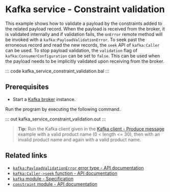 # Kafka service - Constraint validation

This example shows how to validate a payload by the constraints added to the related payload record. When the payload is received from the broker, it is validated internally and if validation fails, the `onError` remote method will be invoked with a `kafka:PayloadValidationError`. To seek past the erroneous record and read the new records, the `seek` API of `kafka:Caller` can be used. To stop payload validation, the `validation` flag of `kafka:ConsumerConfiguration` can be set to `false`. This can be used when the payload needs to be implicitly validated upon receiving from the broker.

::: code kafka_service_constraint_validation.bal :::

## Prerequisites
- Start a [Kafka broker](https://kafka.apache.org/quickstart) instance.

Run the program by executing the following command.

::: out kafka_service_constraint_validation.out :::

>**Tip:** Run the Kafka client given in the [Kafka client - Produce message](/learn/by-example/kafka-client-produce-message) example with a valid product name (0 < length <= 30), then with an invalid product name and again with a valid product name.

## Related links
- [`kafka:PayloadValidationError` error type - API documentation](https://lib.ballerina.io/ballerinax/kafka/latest/errors#PayloadValidationError)
- [`kafka:Caller->seek` function - API documentation](https://lib.ballerina.io/ballerinax/kafka/latest/clients/Caller#seek)
- [`kafka` module - Specification](https://github.com/ballerina-platform/module-ballerinax-kafka/blob/master/docs/spec/spec.md)
- [`constraint` module - API documentation](https://lib.ballerina.io/ballerina/constraint/latest)
